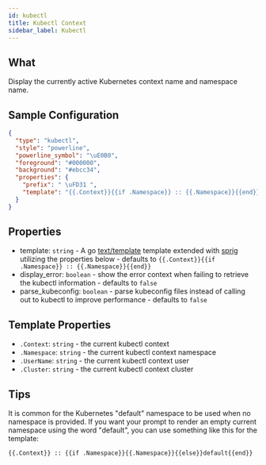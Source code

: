 ```yaml
---
id: kubectl
title: Kubectl Context
sidebar_label: Kubectl
---
```


## What

Display the currently active Kubernetes context name and namespace name.

## Sample Configuration

```json
{
  "type": "kubectl",
  "style": "powerline",
  "powerline_symbol": "\uE0B0",
  "foreground": "#000000",
  "background": "#ebcc34",
  "properties": {
    "prefix": " \uFD31 ",
    "template": "{{.Context}}{{if .Namespace}} :: {{.Namespace}}{{end}}"
  }
}
```

## Properties

- template: `string` - A go [text/template][go-text-template] template extended with [sprig][sprig] utilizing the
properties below - defaults to `{{.Context}}{{if .Namespace}} :: {{.Namespace}}{{end}}`
- display_error: `boolean` - show the error context when failing to retrieve the kubectl information - defaults to `false`
- parse_kubeconfig: `boolean` - parse kubeconfig files instead of calling out to kubectl to improve
performance - defaults to `false`

## Template Properties

- `.Context`: `string` - the current kubectl context
- `.Namespace`: `string` - the current kubectl context namespace
- `.UserName`: `string` - the current kubectl context user
- `.Cluster`: `string` - the current kubectl context cluster

## Tips

It is common for the Kubernetes "default" namespace to be used when no namespace is provided. If you want your prompt to
 render an empty current namespace using the word "default", you can use something like this for the template:

`{{.Context}} :: {{if .Namespace}}{{.Namespace}}{{else}}default{{end}}`

[go-text-template]: https://golang.org/pkg/text/template/
[sprig]: https://masterminds.github.io/sprig/
